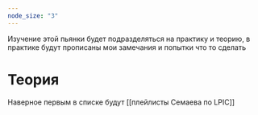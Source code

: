 ```yaml
---
node_size: "3"
---
```

Изучение этой пьянки будет подразделяться на практику и теорию, в практике будут прописаны мои замечания и попытки что то сделать
 
# Теория
Наверное первым в списке будут [[плейлисты Семаева по LPIC]]

